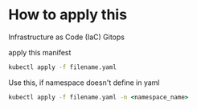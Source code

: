 # How to apply this

Infrastructure as Code (IaC)
Gitops

apply this manifest

```cmd
kubectl apply -f filename.yaml
```

Use this, if namespace doesn't define in yaml

```cmd
kubectl apply -f filename.yaml -n <namespace_name>
```
